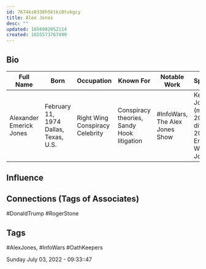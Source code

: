 ```yaml
---
id: 7674kz0338h5ktki0tvkgcy
title: Alex Jones
desc: ""
updated: 1656902052114
created: 1655573767499
---
```


## Bio

| Full Name               | Born                                  | Occupation                      | Known For                                  | Notable Work                   | Spouses                                              | Children |
| ----------------------- | ------------------------------------- | ------------------------------- | ------------------------------------------ | ------------------------------ | ---------------------------------------------------- | -------- |
| Alexander Emerick Jones | February 11, 1974 Dallas, Texas, U.S. | Right Wing Conspiracy Celebrity | Conspiracy theories, Sandy Hook litigation | #InfoWars, The Alex Jones Show | Kelly Jones (m. 2007; div. 2015)​, Erika Wulff Jones | 4        |

## Influence

## Connections (Tags of Associates)

#DonaldTrump
#RogerStone

## Tags

#AlexJones, #InfoWars #OathKeepers

Sunday July 03, 2022 - 09:33::47
